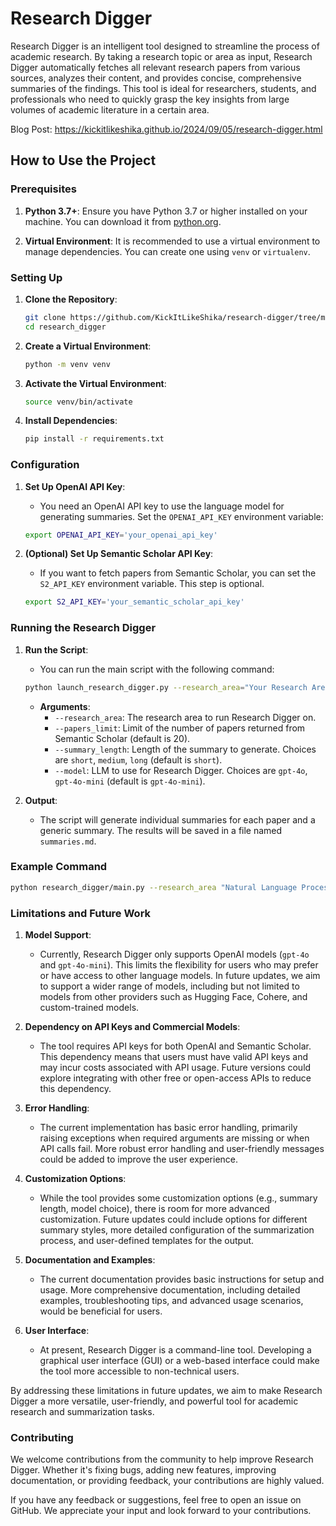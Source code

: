 # Research Digger
Research Digger is an intelligent tool designed to streamline the process of academic research. 
By taking a research topic or area as input, Research Digger automatically fetches all relevant research papers from various sources, analyzes their content, and provides concise, comprehensive summaries of the findings. 
This tool is ideal for researchers, students, and professionals who need to quickly grasp the key insights from large volumes of academic literature in a certain area.

Blog Post: https://kickitlikeshika.github.io/2024/09/05/research-digger.html

## How to Use the Project

### Prerequisites
1. **Python 3.7+**: Ensure you have Python 3.7 or higher installed on your machine. You can download it from [python.org](https://www.python.org/downloads/).

2. **Virtual Environment**: It is recommended to use a virtual environment to manage dependencies. You can create one using `venv` or `virtualenv`.

### Setting Up

1. **Clone the Repository**:
    ```sh
    git clone https://github.com/KickItLikeShika/research-digger/tree/main
    cd research_digger
    ```

2. **Create a Virtual Environment**:
    ```sh
    python -m venv venv
    ```

3. **Activate the Virtual Environment**:
    ```sh
    source venv/bin/activate
    ```

4. **Install Dependencies**:
    ```sh
    pip install -r requirements.txt
    ```

### Configuration

1. **Set Up OpenAI API Key**:
    - You need an OpenAI API key to use the language model for generating summaries. Set the `OPENAI_API_KEY` environment variable:
    ```sh
    export OPENAI_API_KEY='your_openai_api_key'
    ```

2. **(Optional) Set Up Semantic Scholar API Key**:
    - If you want to fetch papers from Semantic Scholar, you can set the `S2_API_KEY` environment variable. This step is optional.
    ```sh
    export S2_API_KEY='your_semantic_scholar_api_key'
    ```

### Running the Research Digger

1. **Run the Script**:
    - You can run the main script with the following command:
    ```sh
    python launch_research_digger.py --research_area="Your Research Area" --papers_limit=20 --summary_length "short" --model "gpt-4o-mini"
    ```

    - **Arguments**:
        - `--research_area`: The research area to run Research Digger on.
        - `--papers_limit`: Limit of the number of papers returned from Semantic Scholar (default is 20).
        - `--summary_length`: Length of the summary to generate. Choices are `short`, `medium`, `long` (default is `short`).
        - `--model`: LLM to use for Research Digger. Choices are `gpt-4o`, `gpt-4o-mini` (default is `gpt-4o-mini`).

2. **Output**:
    - The script will generate individual summaries for each paper and a generic summary. The results will be saved in a file named `summaries.md`.

### Example Command
```sh
python research_digger/main.py --research_area "Natural Language Processing" --papers_limit 10 --summary_length "medium" --model "gpt-4o"
```

### Limitations and Future Work

1. **Model Support**:
    - Currently, Research Digger only supports OpenAI models (`gpt-4o` and `gpt-4o-mini`). This limits the flexibility for users who may prefer or have access to other language models. In future updates, we aim to support a wider range of models, including but not limited to models from other providers such as Hugging Face, Cohere, and custom-trained models.

2. **Dependency on API Keys and Commercial Models**:
    - The tool requires API keys for both OpenAI and Semantic Scholar. This dependency means that users must have valid API keys and may incur costs associated with API usage. Future versions could explore integrating with other free or open-access APIs to reduce this dependency.

3. **Error Handling**:
    - The current implementation has basic error handling, primarily raising exceptions when required arguments are missing or when API calls fail. More robust error handling and user-friendly messages could be added to improve the user experience.

4. **Customization Options**:
    - While the tool provides some customization options (e.g., summary length, model choice), there is room for more advanced customization. Future updates could include options for different summary styles, more detailed configuration of the summarization process, and user-defined templates for the output.

5. **Documentation and Examples**:
    - The current documentation provides basic instructions for setup and usage. More comprehensive documentation, including detailed examples, troubleshooting tips, and advanced usage scenarios, would be beneficial for users.

6. **User Interface**:
    - At present, Research Digger is a command-line tool. Developing a graphical user interface (GUI) or a web-based interface could make the tool more accessible to non-technical users.

By addressing these limitations in future updates, we aim to make Research Digger a more versatile, user-friendly, and powerful tool for academic research and summarization tasks.

### Contributing

We welcome contributions from the community to help improve Research Digger. Whether it's fixing bugs, adding new features, improving documentation, or providing feedback, your contributions are highly valued.

If you have any feedback or suggestions, feel free to open an issue on GitHub. We appreciate your input and look forward to your contributions.
